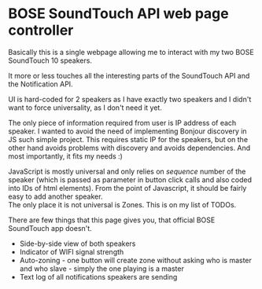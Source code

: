 #  BOSE SoundTouch API web page controller

Basically this is a single webpage allowing me to interact with my two BOSE SoundTouch 10 speakers. 

It more or less touches all the interesting parts of the SoundTouch API and the Notification API. 

UI is hard-coded for 2 speakers as I have exactly two speakers and I didn't want to force universality, as I don't need it yet. 

The only piece of information required from user is IP address of each speaker. I wanted to avoid the need of implementing Bonjour discovery in JS such simple project. This requires static IP for the speakers, but on the other hand avoids problems with discovery and avoids dependencies. And most importantly, it fits my needs :)

JavaScript is mostly universal and only relies on *sequence* number of the speaker (which is passed as parameter in button click calls and also coded into IDs of html elements). From the point of Javascript, it should be fairly easy to add another speaker.  
The only place it is not universal is Zones. This is on my list of TODOs.

There are few things that this page gives you, that official BOSE SoundTouch app doesn't.

 * Side-by-side view of both speakers
 * Indicator of WIFI signal strength
 * Auto-zoning - one button will create zone without asking who is master and who slave - simply the one playing is a master
 * Text log of all notifications speakers are sending